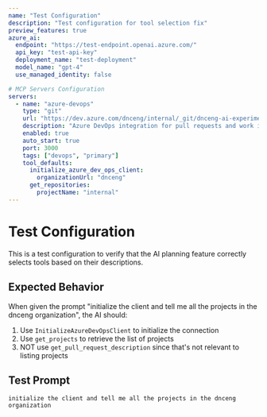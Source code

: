 ```yaml
---
name: "Test Configuration"
description: "Test configuration for tool selection fix"
preview_features: true
azure_ai:
  endpoint: "https://test-endpoint.openai.azure.com/"
  api_key: "test-api-key"
  deployment_name: "test-deployment"
  model_name: "gpt-4"
  use_managed_identity: false

# MCP Servers Configuration
servers:
  - name: "azure-devops"
    type: "git"
    url: "https://dev.azure.com/dnceng/internal/_git/dnceng-ai-experimental"
    description: "Azure DevOps integration for pull requests and work items"
    enabled: true
    auto_start: true
    port: 3000
    tags: ["devops", "primary"]
    tool_defaults:
      initialize_azure_dev_ops_client:
        organizationUrl: "dnceng"
      get_repositories:
        projectName: "internal"
---
```


# Test Configuration

This is a test configuration to verify that the AI planning feature correctly selects tools based on their descriptions.

## Expected Behavior

When given the prompt "initialize the client and tell me all the projects in the dnceng organization", the AI should:

1. Use `InitializeAzureDevOpsClient` to initialize the connection
2. Use `get_projects` to retrieve the list of projects
3. NOT use `get_pull_request_description` since that's not relevant to listing projects

## Test Prompt

```
initialize the client and tell me all the projects in the dnceng organization
``` 